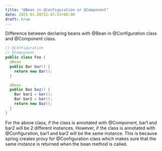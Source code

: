 ```yaml
---
title: "@Bean in @Configuration or @Component"
date: 2025-01-28T22:47:53+08:00
draft: true
---
```


Difference between declaring beans with @Bean in @Configuration class and @Component class.

```java
// @Configuration
// @Component
public class Foo {
  @Bean
  public Bar bar() {
    return new Bar();
  }

  @Bean
  public Baz baz() {
    Bar bar1 = bar();
    Bar bar2 = bar();
    return new Baz();
  }
}
```

For the above class, if the class is annotated with @Component, bar1 and bar2 will be 2 different instances. However, if the class is annotated with @Configuration, bar1 and bar2 will be the same instance. This is because spring creates proxy for @Configuration class which makes sure that the same instance is returned when the bean method is called.
